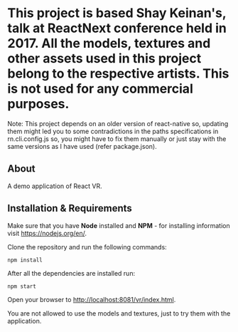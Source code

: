 This project is based Shay Keinan's, talk at ReactNext conference held in 2017. All the models, textures and other assets used in this project belong to the respective artists. This is not used for any commercial purposes. 
===================================
Note: This project depends on an older version of react-native so, updating them might led you to some contradictions in the paths specifications in rn.cli.config.js so, you might have to fix them manually or just stay with the same versions as I have used (refer package.json).

About
-----

A demo application of React VR.

Installation & Requirements
-------------------------
Make sure that you have **Node** installed and **NPM** - for installing information visit https://nodejs.org/en/.

Clone the repository and run the following commands:


    npm install

After all the dependencies are installed run:

    npm start

Open your browser to [http://localhost:8081/vr/index.html](http://localhost:8081/vr/index.html).

You are not allowed to use the models and textures, just to try them with the application.




